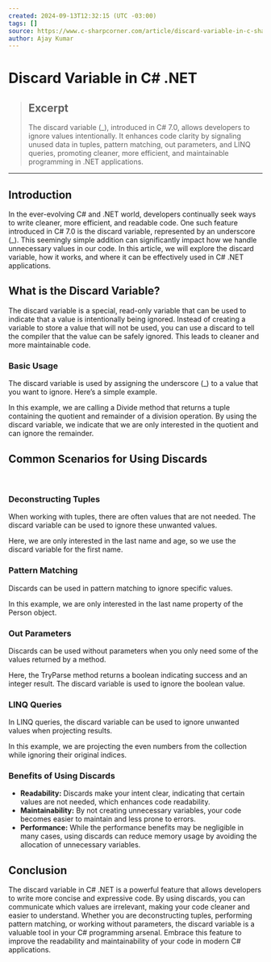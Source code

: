 ```yaml
---
created: 2024-09-13T12:32:15 (UTC -03:00)
tags: []
source: https://www.c-sharpcorner.com/article/discard-variable-in-c-sharp-net/?ref=dailydev
author: Ajay Kumar
---
```


# Discard Variable in C# .NET

> ## Excerpt
> The discard variable (_), introduced in C# 7.0, allows developers to ignore values intentionally. It enhances code clarity by signaling unused data in tuples, pattern matching, out parameters, and LINQ queries, promoting cleaner, more efficient, and maintainable programming in .NET applications.

---
## Introduction

In the ever-evolving C# and .NET world, developers continually seek ways to write cleaner, more efficient, and readable code. One such feature introduced in C# 7.0 is the discard variable, represented by an underscore (\_). This seemingly simple addition can significantly impact how we handle unnecessary values in our code. In this article, we will explore the discard variable, how it works, and where it can be effectively used in C# .NET applications.

## What is the Discard Variable?

The discard variable is a special, read-only variable that can be used to indicate that a value is intentionally being ignored. Instead of creating a variable to store a value that will not be used, you can use a discard to tell the compiler that the value can be safely ignored. This leads to cleaner and more maintainable code.

### Basic Usage

The discard variable is used by assigning the underscore (\_) to a value that you want to ignore. Here’s a simple example.

In this example, we are calling a Divide method that returns a tuple containing the quotient and remainder of a division operation. By using the discard variable, we indicate that we are only interested in the quotient and can ignore the remainder.

## Common Scenarios for Using Discards  
 

### Deconstructing Tuples

When working with tuples, there are often values that are not needed. The discard variable can be used to ignore these unwanted values.

Here, we are only interested in the last name and age, so we use the discard variable for the first name.

### Pattern Matching

Discards can be used in pattern matching to ignore specific values.

In this example, we are only interested in the last name property of the Person object.

### Out Parameters

Discards can be used without parameters when you only need some of the values returned by a method.

Here, the TryParse method returns a boolean indicating success and an integer result. The discard variable is used to ignore the boolean value.

### LINQ Queries

In LINQ queries, the discard variable can be used to ignore unwanted values when projecting results.

In this example, we are projecting the even numbers from the collection while ignoring their original indices.

### Benefits of Using Discards

-   **Readability:** Discards make your intent clear, indicating that certain values are not needed, which enhances code readability.
-   **Maintainability:** By not creating unnecessary variables, your code becomes easier to maintain and less prone to errors.
-   **Performance:** While the performance benefits may be negligible in many cases, using discards can reduce memory usage by avoiding the allocation of unnecessary variables.

## Conclusion

The discard variable in C# .NET is a powerful feature that allows developers to write more concise and expressive code. By using discards, you can communicate which values are irrelevant, making your code cleaner and easier to understand. Whether you are deconstructing tuples, performing pattern matching, or working without parameters, the discard variable is a valuable tool in your C# programming arsenal. Embrace this feature to improve the readability and maintainability of your code in modern C# applications.
